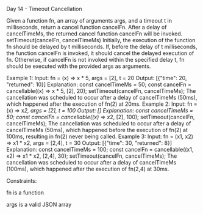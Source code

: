 Day  14 -  Timeout Cancellation

Given a function fn, an array of arguments args, and a timeout t in milliseconds, return a cancel function cancelFn.
After a delay of cancelTimeMs, the returned cancel function cancelFn will be invoked.
setTimeout(cancelFn, cancelTimeMs) 
Initially, the execution of the function fn should be delayed by t milliseconds.
If, before the delay of t milliseconds, the function cancelFn is invoked, it should cancel the delayed execution of fn. Otherwise, if cancelFn is not invoked within the specified delay t, fn should be executed with the provided args as arguments.
 
Example 1:
Input: fn = (x) => x * 5, args = [2], t = 20 Output: [{"time": 20, "returned": 10}] Explanation: const cancelTimeMs = 50; const cancelFn = cancellable((x) => x * 5, [2], 20); setTimeout(cancelFn, cancelTimeMs); The cancellation was scheduled to occur after a delay of cancelTimeMs (50ms), which happened after the execution of fn(2) at 20ms. 
Example 2:
Input: fn = (x) => x*2, args = [2], t = 100 Output: [] Explanation: const cancelTimeMs = 50; const cancelFn = cancellable((x) => x*2, [2], 100); setTimeout(cancelFn, cancelTimeMs); The cancellation was scheduled to occur after a delay of cancelTimeMs (50ms), which happened before the execution of fn(2) at 100ms, resulting in fn(2) never being called. 
Example 3:
Input: fn = (x1, x2) => x1 * x2, args = [2,4], t = 30 Output: [{"time": 30, "returned": 8}] Explanation: const cancelTimeMs = 100; const cancelFn = cancellable((x1, x2) => x1 * x2, [2,4], 30); setTimeout(cancelFn, cancelTimeMs); The cancellation was scheduled to occur after a delay of cancelTimeMs (100ms), which happened after the execution of fn(2,4) at 30ms. 
 
Constraints:

fn is a function

args is a valid JSON array
